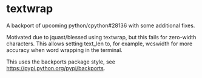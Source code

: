 # textwrap
A backport of upcoming python/cpython#28136 with some additional fixes.

Motivated due to jquast/blessed using textwrap, but this fails for zero-width characters. This allows setting text_len
to, for example, wcswidth for more accuracy when word wrapping in the terminal.

This uses the backports package style, see https://pypi.python.org/pypi/backports.